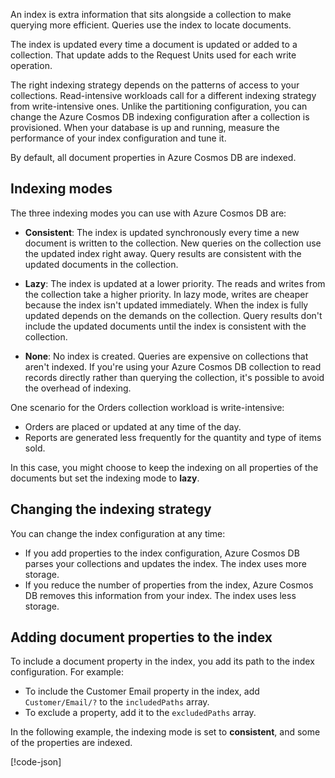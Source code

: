 An index is extra information that sits alongside a collection to make querying more efficient. Queries use the index to locate documents.

The index is updated every time a document is updated or added to a collection. That update adds to the Request Units used for each write operation.

The right indexing strategy depends on the patterns of access to your collections. Read-intensive workloads call for a different indexing strategy from write-intensive ones. Unlike the partitioning configuration, you can change the Azure Cosmos DB indexing configuration after a collection is provisioned. When your database is up and running, measure the performance of your index configuration and tune it.

By default, all document properties in Azure Cosmos DB are indexed.

## Indexing modes

The three indexing modes you can use with Azure Cosmos DB are:

- **Consistent**: The index is updated synchronously every time a new document is written to the collection. New queries on the collection use the updated index right away. Query results are consistent with the updated documents in the collection.

- **Lazy**: The index is updated at a lower priority. The reads and writes from the collection take a higher priority. In lazy mode, writes are cheaper because the index isn't updated immediately. When the index is fully updated depends on the demands on the collection. Query results don't include the updated documents until the index is consistent with the collection.

- **None**:  No index is created. Queries are expensive on collections that aren't indexed. If you're using your Azure Cosmos DB collection to read records directly rather than querying the collection, it's possible to avoid the overhead of indexing.

One scenario for the Orders collection workload is write-intensive:

- Orders are placed or updated at any time of the day.
- Reports are generated less frequently for the quantity and type of items sold.

In this case, you might choose to keep the indexing on all properties of the documents but set the indexing mode to **lazy**.

## Changing the indexing strategy

You can change the index configuration at any time:

- If you add properties to the index configuration, Azure Cosmos DB parses your collections and updates the index. The index uses more storage.
- If you reduce the number of properties from the index, Azure Cosmos DB removes this information from your index. The index uses less storage.

## Adding document properties to the index

To include a document property in the index, you add its path to the index configuration. For example:

- To include the Customer Email property in the index, add `Customer/Email/?` to the `includedPaths` array.
- To exclude a property, add it to the `excludedPaths` array.

In the following example, the indexing mode is set to **consistent**, and some of the properties are indexed.

[!code-json[](../code/index-partial.json)]
